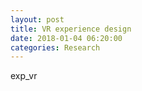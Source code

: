 ```yaml
---
layout: post
title: VR experience design
date: 2018-01-04 06:20:00
categories: Research
---
```


exp_vr
